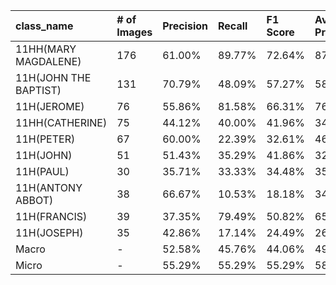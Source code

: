 | class_name            | # of Images   | Precision   | Recall   | F1 Score   | Average Precision   |
|:----------------------|:--------------|:------------|:---------|:-----------|:--------------------|
| 11HH(MARY MAGDALENE)  | 176           | 61.00%      | 89.77%   | 72.64%     | 87.77%              |
| 11H(JOHN THE BAPTIST) | 131           | 70.79%      | 48.09%   | 57.27%     | 58.55%              |
| 11H(JEROME)           | 76            | 55.86%      | 81.58%   | 66.31%     | 76.82%              |
| 11HH(CATHERINE)       | 75            | 44.12%      | 40.00%   | 41.96%     | 34.54%              |
| 11H(PETER)            | 67            | 60.00%      | 22.39%   | 32.61%     | 46.26%              |
| 11H(JOHN)             | 51            | 51.43%      | 35.29%   | 41.86%     | 32.86%              |
| 11H(PAUL)             | 30            | 35.71%      | 33.33%   | 34.48%     | 35.26%              |
| 11H(ANTONY ABBOT)     | 38            | 66.67%      | 10.53%   | 18.18%     | 34.05%              |
| 11H(FRANCIS)          | 39            | 37.35%      | 79.49%   | 50.82%     | 65.09%              |
| 11H(JOSEPH)           | 35            | 42.86%      | 17.14%   | 24.49%     | 26.86%              |
| Macro                 | -             | 52.58%      | 45.76%   | 44.06%     | 49.81%              |
| Micro                 | -             | 55.29%      | 55.29%   | 55.29%     | 58.23%              |